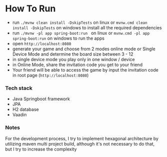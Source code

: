 # How To Run

- run `./mvnw clean install -DskipTests` on linux or `mvnw.cmd clean install -DskipTests` on windows to install all the required dependencies
- run `./mvnw -pl app spring-boot:run ` on linux or `mvnw.cmd -pl app spring-boot:run` on windows to run the apps
- open `http://localhost:8080`
- generate your game and choose from 2 modes online mode or Single Device Mode and determine the board size between 3 - 12
- in single device mode you play only in one window / device
- in Online Mode, share the invitation code you get to your friend
- Your friend will be able to access the game by input the invitation code in root page (`http://localhost:8080`)

### Tech stack
- Java Springboot framework
- JPA
- H2 database
- Vaadin

### Notes
For the development process, I try to implement hexagonal architecture by utilizing maven multi project build, although it's not necessary to do that, but I try to increase the complexity